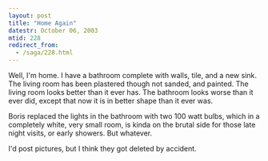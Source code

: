 ```yaml
---
layout: post
title: "Home Again"
datestr: October 06, 2003
mtid: 228
redirect_from:
  - /saga/228.html
---
```


Well, I'm home.  I have a bathroom complete with walls, tile, and a new sink.  The living room has been plastered though not sanded, and painted.  The living room looks better than it ever has.  The bathroom looks worse than it ever did, except that now it is in better shape than it ever was.

Boris replaced the lights in the bathroom with two 100 watt bulbs, which in a completely white, very small room, is kinda on the brutal side for those late night visits, or early showers.  But whatever.

I'd post pictures, but I think they got deleted by accident.

